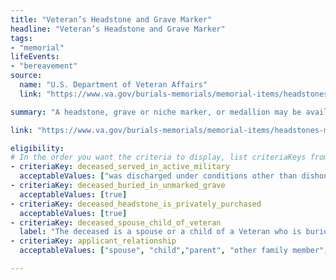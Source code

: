```yaml
---
title: "Veteran’s Headstone and Grave Marker"
headline: "Veteran’s Headstone and Grave Marker"
tags: 
- "memorial"
lifeEvents: 
- "bereavement"
source:
  name: "U.S. Department of Veteran Affairs"
  link: "https://www.va.gov/burials-memorials/memorial-items/headstones-markers-medallions/"

summary: "A headstone, grave or niche marker, or medallion may be available to honor a veteran, service member, or eligible family member."

link: "https://www.va.gov/burials-memorials/memorial-items/headstones-markers-medallions/"

eligibility:
# In the order you want the criteria to display, list criteriaKeys from the csv here, each followed by a comma-separated list of which values indicate eligibility for that criteria. Wrap individual values in quotes if they have inner commas.
- criteriaKey: deceased_served_in_active_military
  acceptableValues: ["was discharged under conditions other than dishonorable", "died while on active duty"]
- criteriaKey: deceased_buried_in_unmarked_grave
  acceptableValues: [true]
- criteriaKey: deceased_headstone_is_privately_purchased
  acceptableValues: [true]
- criteriaKey: deceased_spouse_child_of_veteran
  label: "The deceased is a spouse or a child of a Veteran who is buried in a national, state, tribal, Veterans or military post cemetery."
- criteriaKey: applicant_relationship
  acceptableValues: ["spouse", "child","parent", "other family member", "personal or official representative"]

---
```

